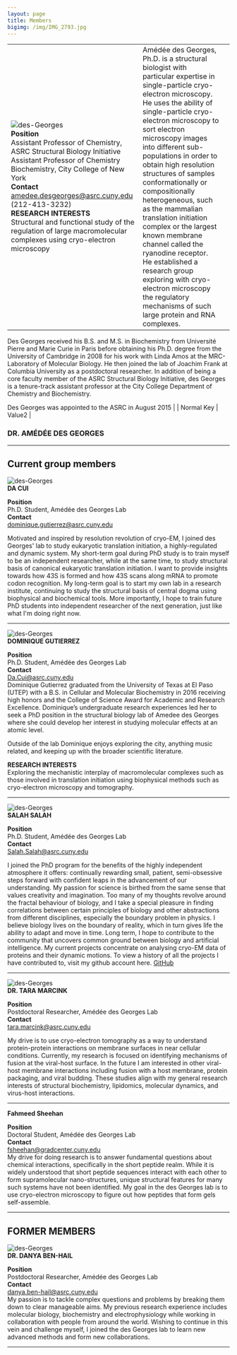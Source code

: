 ```yaml
---
layout: page
title: Members
bigimg: /img/IMG_2793.jpg
---
```


| | | |
|-|-|-|
|![des-Georges](img/des-Georges-376px.jpg)<br>**Position** <br>Assistant Professor of Chemistry, ASRC Structural Biology Initiative <br>Assistant Professor of Chemistry Biochemistry, City College of New York <br>**Contact**<br>amedee.desgeorges@asrc.cuny.edu (212-413-3232)<br>**RESEARCH INTERESTS** <br>Structural and functional study of the regulation of large macromolecular complexes using cryo-electron microscopy| Amédée des Georges, Ph.D. is a structural biologist with particular expertise in single-particle cryo-electron microscopy. He uses the ability of single-particle cryo-electron microscopy to sort electron microscopy images into different sub-populations in order to obtain high resolution structures of samples conformationally or compositionally heterogeneous, such as the mammalian translation initiation complex or the largest known membrane channel called the ryanodine receptor. He established a research group exploring with cryo-electron microscopy the regulatory mechanisms of such large protein and RNA complexes.

Des Georges received his B.S. and M.S. in Biochemistry from Université Pierre and Marie Curie in Paris before obtaining his Ph.D. degree from the University of Cambridge in 2008 for his work with Linda Amos at the MRC-Laboratory of Molecular Biology. He then joined the lab of Joachim Frank at Columbia University as a postdoctoral researcher. In addition of being a core faculty member of the ASRC Structural Biology Initiative, des Georges is a tenure-track assistant professor at the City College Department of Chemistry and Biochemistry.

Des Georges was appointed to the ASRC in August 2015 |
| Normal Key | Value2 |

### DR. AMÉDÉE DES GEORGES








------

## Current group members

![des-Georges](img/Gutierrez-376px.jpg) <br>
**DA CUI**

**Position**<br>
Ph.D. Student, Amédée des Georges Lab <br>
**Contact** <br>
dominique.gutierrez@asrc.cuny.edu <br>

Motivated and inspired by resolution revolution of cryo-EM, I joined des Georges' lab to study eukaryotic translation initiation, a highly-regulated and dynamic system. My short-term goal during PhD study is to train myself to be an independent researcher, while at the same time, to study structural basis of canonical eukaryotic translation initiation. I want to provide insights towards how 43S is formed and how 43S scans along mRNA to promote codon recognition. My long-term goal is to start my own lab in a research institute, continuing to study the structural basis of central dogma using biophysical and biochemical tools. More importantly, I hope to train future PhD students into independent researcher of the next generation, just like what I'm doing right now.

------

![des-Georges](img/Da-Cui.jpg.jpg) <br>
**DOMINIQUE GUTIERREZ**

**Position**<br>
Ph.D. Student, Amédée des Georges Lab <br>
**Contact** <br>
Da.Cui@asrc.cuny.edu <br>
Dominique Gutierrez graduated from the University of Texas at El Paso (UTEP) with a B.S. in Cellular and Molecular Biochemistry in 2016 receiving high honors and the College of Science Award for Academic and Research Excellence. Dominique’s undergraduate research experiences led her to seek a PhD position in the structural biology lab of Amedee des Georges where she could develop her interest in studying molecular effects at an atomic level.

Outside of the lab Dominique enjoys exploring the city, anything music related, and keeping up with the broader scientific literature.

**RESEARCH INTERESTS** <br>
Exploring the mechanistic interplay of macromolecular complexes such as those involved in translation initiation using biophysical methods such as cryo-electron microscopy and tomography.

------

![des-Georges](img/Salah-Salah.jpg) <br>
**SALAH SALAH**

**Position**<br>
Ph.D. Student, Amédée des Georges Lab <br>
**Contact** <br>
Salah.Salah@asrc.cuny.edu <br>

I joined the PhD program for the benefits of the highly independent atmosphere it offers: continually rewarding small, patient, semi-obsessive steps forward with confident leaps in the advancement of our understanding. My passion for science is birthed from the same sense that values creativity and imagination. Too many of my thoughts revolve around the fractal behaviour of biology, and I take a special pleasure in finding correlations between certain principles of biology and other abstractions from different disciplines, especially the boundary problem in physics. I believe biology lives on the boundary of reality, which in turn gives life the ability to adapt and move in time. Long term, I hope to contribute to the community that uncovers common ground between biology and artificial intelligence. My current projects concentrate on analysing cryo-EM data of proteins and their dynamic motions. To view a history of all the projects I have contributed to, visit my github account here. [GitHub](https://github.com/SalahBioPhysics)

------

![des-Georges](img/Marcink-376x451.jpg) <br>
**DR. TARA MARCINK**

**Position**<br>
Postdoctoral Researcher, Amédée des Georges Lab <br>
**Contact** <br>
tara.marcink@asrc.cuny.edu <br>

My drive is to use cryo-electron tomography as a way to  understand protein-protein interactions on membrane surfaces in near cellular conditions. Currently, my research is focused on identifying mechanisms of fusion at the viral-host surface. In the future I am interested in other viral-host membrane interactions including fusion with a host membrane, protein packaging, and viral budding. These studies align with my general research interests of structural biochemistry, lipidomics, molecular dynamics, and virus-host interactions.

------

**Fahmeed Sheehan**

**Position**<br>
Doctoral Student, Amédée des Georges Lab <br>
**Contact** <br>
fsheehan@gradcenter.cuny.edu <br>
My drive for doing research is to answer fundamental questions about chemical interactions, specifically in the short peptide realm. While it is widely understood that short peptide sequences interact with each other to form supramolecular nano-structures, unique structural features for many such systems have not been identified. My goal in the des Georges lab is to use cryo-electron microscopy to figure out how peptides that form gels self-assemble.

------

## FORMER MEMBERS

![des-Georges](img/Ben-Hail-web.jpg) <br>
**DR. DANYA BEN-HAIL**

**Position**<br>
Postdoctoral Researcher, Amédée des Georges Lab <br>
**Contact** <br>
danya.ben-hail@asrc.cuny.edu <br>
My passion is to tackle complex questions and problems by breaking them down to clear manageable aims.
My previous research experience includes molecular biology, biochemistry and electrophysiology while working in collaboration with people from around the world. Wishing to continue in this vein and challenge myself, I joined the des Georges lab to learn new advanced methods and form new collaborations. 

------







